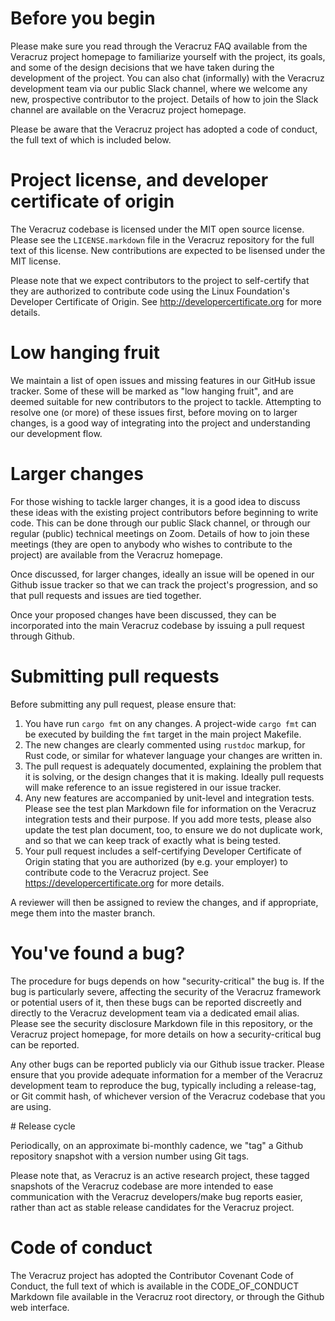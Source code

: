 # Before you begin

Please make sure you read through the Veracruz FAQ available from the
Veracruz project homepage to familiarize yourself with the project, its
goals, and some of the design decisions that we have taken during the
development of the project.  You can also chat (informally) with the
Veracruz development team via our public Slack channel, where we welcome
any new, prospective contributor to the project.  Details of how to
join the Slack channel are available on the Veracruz project homepage.

Please be aware that the Veracruz project has adopted a code of conduct,
the full text of which is included below.

# Project license, and developer certificate of origin

The Veracruz codebase is licensed under the MIT open source license.
Please see the `LICENSE.markdown` file in the Veracruz repository for the
full text of this license.  New contributions are expected to be lisensed
under the MIT license.

Please note that we expect contributors to the project to self-certify
that they are authorized to contribute code using the Linux Foundation's
Developer Certificate of Origin.  See http://developercertificate.org for
more details.

# Low hanging fruit

We maintain a list of open issues and missing features in our GitHub
issue tracker.  Some of these will be marked as "low hanging fruit", and
are deemed suitable for new contributors to the project to tackle.
Attempting to resolve one (or more) of these issues first, before moving
on to larger changes, is a good way of integrating into the project and
understanding our development flow.

# Larger changes

For those wishing to tackle larger changes, it is a good idea to discuss
these ideas with the existing project contributors before beginning to
write code.  This can be done through our public Slack channel, or through
our regular (public) technical meetings on Zoom.  Details of how to join
these meetings (they are open to anybody who wishes to contribute to the
project) are available from the Veracruz homepage.

Once discussed, for larger changes, ideally an issue will be opened in
our Github issue tracker so that we can track the project's progression,
and so that pull requests and issues are tied together.

Once your proposed changes have been discussed, they can be incorporated
into the main Veracruz codebase by issuing a pull request through Github.

# Submitting pull requests

Before submitting any pull request, please ensure that:
1. You have run `cargo fmt` on any changes.  A project-wide `cargo fmt`
   can be executed by building the `fmt` target in the main project
   Makefile.
2. The new changes are clearly commented using `rustdoc` markup, for
   Rust code, or similar for whatever language your changes are written
   in.
3. The pull request is adequately documented, explaining the problem that
   it is solving, or the design changes that it is making.  Ideally pull
   requests will make reference to an issue registered in our issue
   tracker.
4. Any new features are accompanied by unit-level and integration tests.
   Please see the test plan Markdown file for information on the Veracruz
   integration tests and their purpose.  If you add more tests, please
   also update the test plan document, too, to ensure we do not duplicate
   work, and so that we can keep track of exactly what is being tested.
5. Your pull request includes a self-certifying Developer Certificate of
   Origin stating that you are authorized (by e.g. your employer) to
   contribute code to the Veracruz project.  See
   https://developercertificate.org for more details.

A reviewer will then be assigned to review the changes, and if appropriate,
mege them into the master branch.

# You've found a bug?

The procedure for bugs depends on how "security-critical" the bug is.  If
the bug is particularly severe, affecting the security of the Veracruz
framework or potential users of it, then these bugs can be reported
discreetly and directly to the Veracruz development team via a dedicated
email alias.  Please see the security disclosure Markdown file in this
repository, or the Veracruz project homepage, for more details on how a
security-critical bug can be reported.

Any other bugs can be reported publicly via our Github issue tracker.
Please ensure that you provide adequate information for a member of the
Veracruz development team to reproduce the bug, typically including a
release-tag, or Git commit hash, of whichever version of the Veracruz
codebase that you are using.

# Release cycle

Periodically, on an approximate bi-monthly cadence, we "tag" a Github
repository snapshot with a version number using Git tags.

Please note that, as Veracruz is an active research project, these tagged
snapshots of the Veracruz codebase are more intended to ease communication
with the Veracruz developers/make bug reports easier, rather than act as
stable release candidates for the Veracruz project.

# Code of conduct

The Veracruz project has adopted the Contributor Covenant Code of Conduct,
the full text of which is available in the CODE_OF_CONDUCT Markdown file
available in the Veracruz root directory, or through the Github web
interface.
